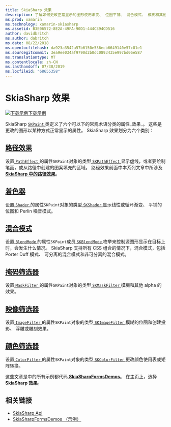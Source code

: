 ```yaml
---
title: SkiaSharp 效果
description: 了解如何更改正常显示的图形使用渐变、 位图平铺、 混合模式、 模糊和其他效果。
ms.prod: xamarin
ms.technology: xamarin-skiasharp
ms.assetid: B3E06572-8E2A-49FA-90D1-444C394CD516
author: davidbritch
ms.author: dabritch
ms.date: 08/22/2018
ms.openlocfilehash: da923a3542a57b6150e536ecb6649140e57c81e1
ms.sourcegitcommit: 3ea9ee034af9790d2b0dc0893435e997bd06e587
ms.translationtype: MT
ms.contentlocale: zh-CN
ms.lasthandoff: 07/30/2019
ms.locfileid: "68655358"
---
```

# <a name="skiasharp-effects"></a>SkiaSharp 效果

[![下载示例](~/media/shared/download.png)下载示例](https://docs.microsoft.com/samples/xamarin/xamarin-forms-samples/skiasharpforms-demos)

SkiaSharp [ `SKPaint` ](xref:SkiaSharp.SKPaint)类定义了六个可以下的常规术语分类的属性_效果_。 这些是更改的图形以某种方式正常显示的属性。 SkiaSharp 效果划分为六个类别：

## <a name="path-effectscurveseffectsmd"></a>[路径效果](../curves/effects.md)

设置[ `PathEffect` ](xref:SkiaSharp.SKPaint.PathEffect)的属性`SKPaint`对象的类型[ `SKPathEffect` ](xref:SkiaSharp.SKPathEffect)显示虚线，或者要绘制笔画，或从路径中创建的图案填充的区域。 路径效果前面中本系列文章中所涉及[ **SkiaSharp 中的路径效果**](../curves/effects.md)。

## <a name="shadersshadersindexmd"></a>[着色器](shaders/index.md)

设置[ `Shader` ](xref:SkiaSharp.SKPaint.Shader)的属性`SKPaint`对象的类型[ `SKShader` ](xref:SkiaSharp.SKShader)显示线性或循环渐变、 平铺的位图和 Perlin 噪音模式。

## <a name="blend-modesblend-modesindexmd"></a>[混合模式](blend-modes/index.md)

设置[ `BlendMode` ](xref:SkiaSharp.SKPaint.BlendMode)的属性`SKPaint`成员[ `SKBlendMode` ](xref:SkiaSharp.SKBlendMode)枚举来控制源图形显示在目标上时，会发生什么情况。 SkiaSharp 支持所有 CSS 组合的情况下，混合模式，包括 Porter Duff 模式、 可分离的混合模式和非可分离的混合模式。

## <a name="mask-filtersmask-filtersmd"></a>[掩码筛选器](mask-filters.md)

设置[ `MaskFilter` ](xref:SkiaSharp.SKPaint.MaskFilter)的属性`SKPaint`对象的类型[ `SKMaskFilter` ](xref:SkiaSharp.SKMaskFilter)模糊和其他 alpha 的效果。

## <a name="image-filtersimage-filtersmd"></a>[映像筛选器](image-filters.md)

设置[ `ImageFilter` ](xref:SkiaSharp.SKPaint.ImageFilter)的属性`SKPaint`对象的类型[ `SKImageFilter` ](xref:SkiaSharp.SKImageFilter)模糊的位图和创建投影、 浮雕或雕刻效果。

## <a name="color-filterscolor-filtersmd"></a>[颜色筛选器](color-filters.md)

设置[ `ColorFilter` ](xref:SkiaSharp.SKPaint.ColorFilter)的属性`SKPaint`对象的类型[ `SKColorFilter` ](xref:SkiaSharp.SKColorFilter)更改颜色使用表或矩阵转换。

这些文章是中的所有示例都代码[ **SkiaSharpFormsDemos**](https://docs.microsoft.com/samples/xamarin/xamarin-forms-samples/skiasharpforms-demos)。 在主页上，选择**SkiaSharp 效果**。

## <a name="related-links"></a>相关链接

- [SkiaSharp Api](https://docs.microsoft.com/dotnet/api/skiasharp)
- [SkiaSharpFormsDemos （示例）](https://docs.microsoft.com/samples/xamarin/xamarin-forms-samples/skiasharpforms-demos)
